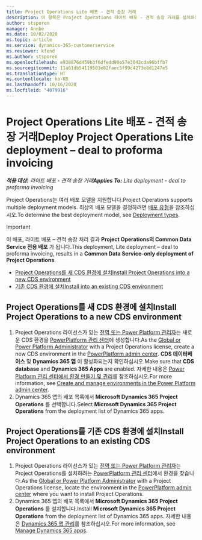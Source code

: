 ```yaml
---
title: Project Operations Lite 배포 - 견적 송장 거래
description: 이 항목은 Project Operations 라이트 배포 - 견적 송장 거래를 설치하는 방법에 대한 정보를 제공합니다.
author: stsporen
manager: Annbe
ms.date: 10/02/2020
ms.topic: article
ms.service: dynamics-365-customerservice
ms.reviewer: kfend
ms.author: stsporen
ms.openlocfilehash: e938876d459b3f6dfedd90e57e3042cda96bffb7
ms.sourcegitcommit: 11a61db54119503e82faec5f99c4273e8d1247e5
ms.translationtype: HT
ms.contentlocale: ko-KR
ms.lasthandoff: 10/16/2020
ms.locfileid: "4079916"
---
```

# <a name="deploy-project-operations-lite-deployment--deal-to-proforma-invoicing"></a><span data-ttu-id="a8c4f-103">Project Operations Lite 배포 - 견적 송장 거래</span><span class="sxs-lookup"><span data-stu-id="a8c4f-103">Deploy Project Operations Lite deployment – deal to proforma invoicing</span></span>

<span data-ttu-id="a8c4f-104">_**적용 대상:** 라이트 배포 - 견적 송장 거래_</span><span class="sxs-lookup"><span data-stu-id="a8c4f-104">_**Applies To:** Lite deployment - deal to proforma invoicing_</span></span>

<span data-ttu-id="a8c4f-105">Project Operations는 여러 배포 모델을 지원합니다.</span><span class="sxs-lookup"><span data-stu-id="a8c4f-105">Project Operations supports multiple deployment models.</span></span> <span data-ttu-id="a8c4f-106">최상의 배포 모델을 결정하려면 [배포 유형](determine-deployment-type.md)을 참조하십시오.</span><span class="sxs-lookup"><span data-stu-id="a8c4f-106">To determine the best deployment model, see [Deployment types](determine-deployment-type.md).</span></span>


> [!IMPORTANT]
> <span data-ttu-id="a8c4f-107">이 배포, 라이트 배포 – 견적 송장 처리 결과 **Project Operations의 Common Data Service 전용 배포** 가 됩니다.</span><span class="sxs-lookup"><span data-stu-id="a8c4f-107">This deployment, Lite deployment – deal to proforma invoicing, results in a **Common Data Service-only deployment of Project Operations**.</span></span>

- [<span data-ttu-id="a8c4f-108">Project Operations를 새 CDS 환경에 설치</span><span class="sxs-lookup"><span data-stu-id="a8c4f-108">Install Project Operations into a new CDS environment</span></span>](#new)
- [<span data-ttu-id="a8c4f-109">기존 CDS 환경에 설치</span><span class="sxs-lookup"><span data-stu-id="a8c4f-109">Install into an existing CDS environment</span></span>](#existing)



## <a name="install-project-operations-to-a-new-cds-environment"></a><a name="new"></a><span data-ttu-id="a8c4f-110">Project Operations를 새 CDS 환경에 설치</span><span class="sxs-lookup"><span data-stu-id="a8c4f-110">Install Project Operations to a new CDS environment</span></span>

1. <span data-ttu-id="a8c4f-111">Project Operations 라이선스가 있는 [전역 또는 Power Platform 관리자](https://docs.microsoft.com/power-platform/admin/global-service-administrators-can-administer-without-license)는 새로운 CDS 환경을 [PowerPlatform 관리 센터](https://admin.powerplatform.com)에 생성합니다.</span><span class="sxs-lookup"><span data-stu-id="a8c4f-111">As the [Global or Power Platform Administrator](https://docs.microsoft.com/power-platform/admin/global-service-administrators-can-administer-without-license) with a Project Operations license, create a new CDS environment in the [PowerPlatform admin center](https://admin.powerplatform.com).</span></span> <span data-ttu-id="a8c4f-112">**CDS 데이터베이스** 및 **Dynamics 365 앱** 이 활성화되는지 확인하십시오.</span><span class="sxs-lookup"><span data-stu-id="a8c4f-112">Make sure that **CDS database** and **Dynamics 365 Apps** are enabled.</span></span> <span data-ttu-id="a8c4f-113">자세한 내용은 [Power Platform 관리 센터에서 환경 만들기 및 관리](https://docs.microsoft.com/power-platform/admin/create-environment#create-an-environment-in-the-power-platform-admin-center)를 참조하십시오.</span><span class="sxs-lookup"><span data-stu-id="a8c4f-113">For more information, see [Create and manage environments in the Power Platform admin center](https://docs.microsoft.com/power-platform/admin/create-environment#create-an-environment-in-the-power-platform-admin-center).</span></span>
2. <span data-ttu-id="a8c4f-114">Dynamics 365 앱의 배포 목록에서 **Microsoft Dynamics 365 Project Operations** 를 선택합니다.</span><span class="sxs-lookup"><span data-stu-id="a8c4f-114">Select **Microsoft Dynamics 365 Project Operations** from the deployment list of Dynamics 365 apps.</span></span>


## <a name="install-project-operations-to-an-existing-cds-environment"></a><a name="existing"></a><span data-ttu-id="a8c4f-115">Project Operations를 기존 CDS 환경에 설치</span><span class="sxs-lookup"><span data-stu-id="a8c4f-115">Install Project Operations to an existing CDS environment</span></span>

1. <span data-ttu-id="a8c4f-116">Project Operations 라이선스가 있는 [전역 또는 Power Platform 관리자](https://docs.microsoft.com/power-platform/admin/global-service-administrators-can-administer-without-license)는 Project Operations를 설치하려는 [PowerPlatform 관리 센터](https://admin.powerplatform.com)에서 환경을 찾습니다.</span><span class="sxs-lookup"><span data-stu-id="a8c4f-116">As the [Global or Power Platform Administrator](https://docs.microsoft.com/power-platform/admin/global-service-administrators-can-administer-without-license) with a Project Operations license, locate the environment in the [PowerPlatform admin center](https://admin.powerplatform.com) where you want to install Project Operations.</span></span>
2. <span data-ttu-id="a8c4f-117">Dynamics 365 앱의 배포 목록에서 **Microsoft Dynamics 365 Project Operations** 를 설치합니다.</span><span class="sxs-lookup"><span data-stu-id="a8c4f-117">Install **Microsoft Dynamics 365 Project Operations** from the deployment list of Dynamics 365 apps.</span></span> <span data-ttu-id="a8c4f-118">자세한 내용은 [Dynamics 365 앱 관리](https://docs.microsoft.com/power-platform/admin/manage-apps)를 참조하십시오.</span><span class="sxs-lookup"><span data-stu-id="a8c4f-118">For more information, see [Manage Dynamics 365 apps](https://docs.microsoft.com/power-platform/admin/manage-apps).</span></span>


